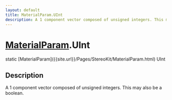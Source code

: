 ```yaml
---
layout: default
title: MaterialParam.UInt
description: A 1 component vector composed of unsigned integers. This may also be a boolean.
---
```

# [MaterialParam]({{site.url}}/Pages/StereoKit/MaterialParam.html).UInt

<div class='signature' markdown='1'>
static [MaterialParam]({{site.url}}/Pages/StereoKit/MaterialParam.html) UInt
</div>

## Description
A 1 component vector composed of unsigned integers. This may also be a
boolean.

